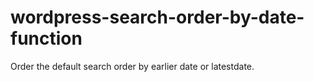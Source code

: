 # wordpress-search-order-by-date-function
Order the default search order by earlier date or latestdate. 
